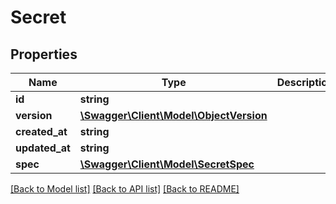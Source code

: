 # Secret

## Properties
Name | Type | Description | Notes
------------ | ------------- | ------------- | -------------
**id** | **string** |  | [optional] 
**version** | [**\Swagger\Client\Model\ObjectVersion**](ObjectVersion.md) |  | [optional] 
**created_at** | **string** |  | [optional] 
**updated_at** | **string** |  | [optional] 
**spec** | [**\Swagger\Client\Model\SecretSpec**](SecretSpec.md) |  | [optional] 

[[Back to Model list]](../README.md#documentation-for-models) [[Back to API list]](../README.md#documentation-for-api-endpoints) [[Back to README]](../README.md)



